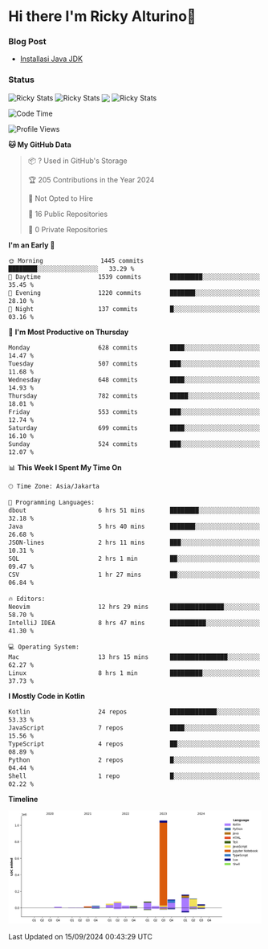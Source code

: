 # Hi there I'm Ricky Alturino👋

### Blog Post

<!-- BLOG-POST-LIST:START -->

- [Installasi Java JDK](https://onirutla.medium.com/installasi-java-jdk-ec701beeb5cb?source=rss-d9d81c918cc9------2)
<!-- BLOG-POST-LIST:END -->

### Status

<img align="center" alt="Ricky Stats" src="https://github-readme-stats.vercel.app/api?username=Alturino&theme=dark&show_icons=true&hide_border=false" />
<img align="center" alt="Ricky Stats" src="https://github-readme-stats.vercel.app/api/top-langs/?username=Alturino&theme=dark&show_icons=true&layout=compact"/>
<img align="center" width="640px" src="https://github-readme-stats.vercel.app/api/wakatime?username=Alturino&layout=compact&hide_border=true&theme=dark">
<img align="center" alt="Ricky Stats" src="https://leetcard.jacoblin.cool/onirutla?border=0&radius=20&ext=activity"/>

<!--START_SECTION:waka-->
![Code Time](http://img.shields.io/badge/Code%20Time-559%20hrs%2048%20mins-blue)

![Profile Views](http://img.shields.io/badge/Profile%20Views-0-blue)

**🐱 My GitHub Data** 

> 📦 ? Used in GitHub's Storage 
 > 
> 🏆 205 Contributions in the Year 2024
 > 
> 🚫 Not Opted to Hire
 > 
> 📜 16 Public Repositories 
 > 
> 🔑 0 Private Repositories 
 > 
**I'm an Early 🐤** 

```text
🌞 Morning                1445 commits        ████████░░░░░░░░░░░░░░░░░   33.29 % 
🌆 Daytime                1539 commits        █████████░░░░░░░░░░░░░░░░   35.45 % 
🌃 Evening                1220 commits        ███████░░░░░░░░░░░░░░░░░░   28.10 % 
🌙 Night                  137 commits         █░░░░░░░░░░░░░░░░░░░░░░░░   03.16 % 
```
📅 **I'm Most Productive on Thursday** 

```text
Monday                   628 commits         ████░░░░░░░░░░░░░░░░░░░░░   14.47 % 
Tuesday                  507 commits         ███░░░░░░░░░░░░░░░░░░░░░░   11.68 % 
Wednesday                648 commits         ████░░░░░░░░░░░░░░░░░░░░░   14.93 % 
Thursday                 782 commits         █████░░░░░░░░░░░░░░░░░░░░   18.01 % 
Friday                   553 commits         ███░░░░░░░░░░░░░░░░░░░░░░   12.74 % 
Saturday                 699 commits         ████░░░░░░░░░░░░░░░░░░░░░   16.10 % 
Sunday                   524 commits         ███░░░░░░░░░░░░░░░░░░░░░░   12.07 % 
```


📊 **This Week I Spent My Time On** 

```text
🕑︎ Time Zone: Asia/Jakarta

💬 Programming Languages: 
dbout                    6 hrs 51 mins       ████████░░░░░░░░░░░░░░░░░   32.18 % 
Java                     5 hrs 40 mins       ███████░░░░░░░░░░░░░░░░░░   26.68 % 
JSON-lines               2 hrs 11 mins       ███░░░░░░░░░░░░░░░░░░░░░░   10.31 % 
SQL                      2 hrs 1 min         ██░░░░░░░░░░░░░░░░░░░░░░░   09.47 % 
CSV                      1 hr 27 mins        ██░░░░░░░░░░░░░░░░░░░░░░░   06.84 % 

🔥 Editors: 
Neovim                   12 hrs 29 mins      ███████████████░░░░░░░░░░   58.70 % 
IntelliJ IDEA            8 hrs 47 mins       ██████████░░░░░░░░░░░░░░░   41.30 % 

💻 Operating System: 
Mac                      13 hrs 15 mins      ████████████████░░░░░░░░░   62.27 % 
Linux                    8 hrs 1 min         █████████░░░░░░░░░░░░░░░░   37.73 % 
```

**I Mostly Code in Kotlin** 

```text
Kotlin                   24 repos            █████████████░░░░░░░░░░░░   53.33 % 
JavaScript               7 repos             ████░░░░░░░░░░░░░░░░░░░░░   15.56 % 
TypeScript               4 repos             ██░░░░░░░░░░░░░░░░░░░░░░░   08.89 % 
Python                   2 repos             █░░░░░░░░░░░░░░░░░░░░░░░░   04.44 % 
Shell                    1 repo              █░░░░░░░░░░░░░░░░░░░░░░░░   02.22 % 
```



**Timeline**

![Lines of Code chart](https://raw.githubusercontent.com/Alturino/Alturino/main/assets/bar_graph.png)


 Last Updated on 15/09/2024 00:43:29 UTC
<!--END_SECTION:waka-->
